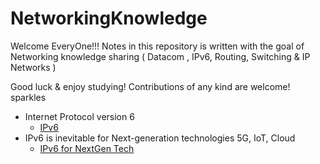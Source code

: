 # NetworkingKnowledge
Welcome EveryOne!!!
Notes in this repository is written with the goal of Networking knowledge sharing ( Datacom , IPv6, Routing, Switching &amp; IP Networks )</br>

Good luck & enjoy studying! 
Contributions of any kind are welcome! sparkles



- Internet Protocol version 6 
  - [ IPv6 ](https://github.com/engineerbaz/NetworkingKnowledge/blob/master/IPv6.md)
- IPv6 is inevitable for Next-generation technologies 5G, IoT, Cloud
  - [ IPv6 for NextGen Tech](https://github.com/engineerbaz/NetworkingKnowledge/blob/master/IPv6_for_NextGen_Technnologies.md)
